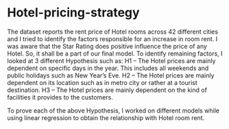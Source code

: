 # Hotel-pricing-strategy

The dataset reports the rent price of Hotel rooms across 42 different cities and I tried to identify the factors responsible for an increase in room rent. I was aware that the Star Rating does positive influence the price of any Hotel. So, it shall be a part of our final model. To identify remaining factors, I looked at 3 different Hypothesis such as:
H1 – The Hotel prices are mainly dependent on specific days in the year. This includes all weekends and public holidays such as New Year’s Eve.
H2 – The Hotel prices are mainly dependent on its location such as in metro city or rather at a tourist destination. 
H3 – The Hotel prices are mainly dependent on the kind of facilities it provides to the customers.

To prove each of the above Hypothesis, I worked on different models while using linear regression to obtain the relationship with Hotel room rent.
